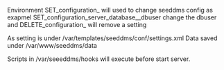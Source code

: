 Environment SET_configuration_ will used to change seeddms config as exapmel SET_configuration_server_database__dbuser change the dbuser and DELETE_configuration_ will remove a setting

As setting is under /var/templates/seeddms/conf/settings.xml 
Data saved under /var/www/seeddms/data

Scripts in /var/seeeddms/hooks will execute before start server.
